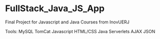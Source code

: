 # FullStack_Java_JS_App
Final Project for Javascript and Java Courses from InovUERJ

Tools:
 MySQL
 TomCat
 Javascript
 HTML/CSS
 Java
 Serverlets
 AJAX
 JSON

